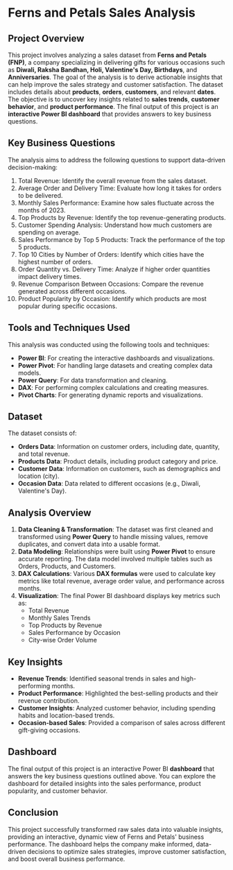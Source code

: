 # Ferns and Petals Sales Analysis

## Project Overview

This project involves analyzing a sales dataset from **Ferns and Petals (FNP)**, a company specializing in delivering gifts for various occasions such as **Diwali, Raksha Bandhan, Holi, Valentine's Day, Birthdays**, and **Anniversaries**. The goal of the analysis is to derive actionable insights that can help improve the sales strategy and customer satisfaction.
The dataset includes details about **products**, **orders**, **customers**, and relevant **dates**. The objective is to uncover key insights related to **sales trends**, **customer behavior**, and **product performance**. The final output of this project is an **interactive Power BI dashboard** that provides answers to key business questions.

## Key Business Questions
The analysis aims to address the following questions to support data-driven decision-making:
1. Total Revenue: Identify the overall revenue from the sales dataset.
2. Average Order and Delivery Time: Evaluate how long it takes for orders to be delivered.
3. Monthly Sales Performance: Examine how sales fluctuate across the months of 2023.
4. Top Products by Revenue: Identify the top revenue-generating products.
5. Customer Spending Analysis: Understand how much customers are spending on average.
6. Sales Performance by Top 5 Products: Track the performance of the top 5 products.
7. Top 10 Cities by Number of Orders: Identify which cities have the highest number of orders.
8. Order Quantity vs. Delivery Time: Analyze if higher order quantities impact delivery times.
9. Revenue Comparison Between Occasions: Compare the revenue generated across different occasions.
10. Product Popularity by Occasion: Identify which products are most popular during specific occasions.

## Tools and Techniques Used
This analysis was conducted using the following tools and techniques:
- **Power BI**: For creating the interactive dashboards and visualizations.
- **Power Pivot**: For handling large datasets and creating complex data models.
- **Power Query**: For data transformation and cleaning.
- **DAX**: For performing complex calculations and creating measures.
- **Pivot Charts**: For generating dynamic reports and visualizations.

## Dataset
The dataset consists of:
- **Orders Data**: Information on customer orders, including date, quantity, and total revenue.
- **Products Data**: Product details, including product category and price.
- **Customer Data**: Information on customers, such as demographics and location (city).
- **Occasion Data**: Data related to different occasions (e.g., Diwali, Valentine's Day).

## Analysis Overview
1. **Data Cleaning & Transformation**: The dataset was first cleaned and transformed using **Power Query** to handle missing values, remove duplicates, and convert data into a usable format.
2. **Data Modeling**: Relationships were built using **Power Pivot** to ensure accurate reporting. The data model involved multiple tables such as Orders, Products, and Customers.
3. **DAX Calculations**: Various **DAX formulas** were used to calculate key metrics like total revenue, average order value, and performance across months.
4. **Visualization**: The final Power BI dashboard displays key metrics such as:
   - Total Revenue
   - Monthly Sales Trends
   - Top Products by Revenue
   - Sales Performance by Occasion
   - City-wise Order Volume

## Key Insights
- **Revenue Trends**: Identified seasonal trends in sales and high-performing months.
- **Product Performance**: Highlighted the best-selling products and their revenue contribution.
- **Customer Insights**: Analyzed customer behavior, including spending habits and location-based trends.
- **Occasion-based Sales**: Provided a comparison of sales across different gift-giving occasions.

## Dashboard
The final output of this project is an interactive Power BI **dashboard** that answers the key business questions outlined above. You can explore the dashboard for detailed insights into the sales performance, product popularity, and customer behavior.

## Conclusion
This project successfully transformed raw sales data into valuable insights, providing an interactive, dynamic view of Ferns and Petals' business performance. The dashboard helps the company make informed, data-driven decisions to optimize sales strategies, improve customer satisfaction, and boost overall business performance.
